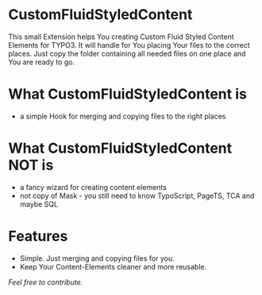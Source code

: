 # CustomFluidStyledContent

This small Extension helps You creating Custom Fluid Styled Content Elements for TYPO3. It will handle for You placing Your files to the correct places. Just copy the folder containing all needed files on one place and You are ready to go.

# What CustomFluidStyledContent is

* a simple Hook for merging and copying files to the right places

# What CustomFluidStyledContent NOT is

* a fancy wizard for creating content elements
* not copy of Mask - you still need to know TypoScript, PageTS, TCA and maybe SQL

# Features

* Simple. Just merging and copying files for you.
* Keep Your Content-Elements cleaner and more reusable.

_Feel free to contribute._
